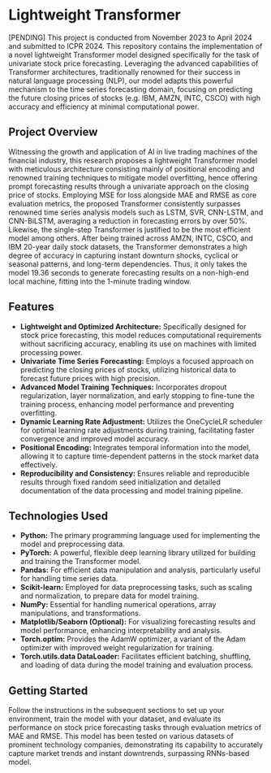 # Lightweight Transformer 

[PENDING] This project is conducted from November 2023 to April 2024 and submitted to ICPR 2024. This repository contains the implementation of a novel lightweight Transformer model designed specifically for the task of univariate stock price forecasting. Leveraging the advanced capabilities of Transformer architectures, traditionally renowned for their success in natural language processing (NLP), our model adapts this powerful mechanism to the time series forecasting domain, focusing on predicting the future closing prices of stocks (e.g. IBM, AMZN, INTC, CSCO) with high accuracy and efficiency at minimal computational power. 

## Project Overview

Witnessing the growth and application of AI in live trading machines of the financial industry, this research proposes a lightweight Transformer model with meticulous architecture consisting mainly of positional encoding and renowned training techniques to mitigate model overfitting, hence offering prompt forecasting results through a univariate approach on the closing price of stocks. Employing MSE for loss alongside MAE and RMSE as core evaluation metrics, the proposed Transformer consistently surpasses renowned time series analysis models such as LSTM, SVR, CNN-LSTM, and CNN-BiLSTM, averaging a reduction in forecasting errors by over 50\%. Likewise, the single-step Transformer is justified to be the most efficient model among others. After being trained across AMZN, INTC, CSCO, and IBM 20-year daily stock datasets, the Transformer demonstrates a high degree of accuracy in capturing instant downturn shocks, cyclical or seasonal patterns, and long-term dependencies. Thus, it only takes the model 19.36 seconds to generate forecasting results on a non-high-end local machine, fitting into the 1-minute trading window.

## Features

- **Lightweight and Optimized Architecture:** Specifically designed for stock price forecasting, this model reduces computational requirements without sacrificing accuracy, enabling its use on machines with limited processing power.
- **Univariate Time Series Forecasting:** Employs a focused approach on predicting the closing prices of stocks, utilizing historical data to forecast future prices with high precision.
- **Advanced Model Training Techniques:** Incorporates dropout regularization, layer normalization, and early stopping to fine-tune the training process, enhancing model performance and preventing overfitting.
- **Dynamic Learning Rate Adjustment:** Utilizes the OneCycleLR scheduler for optimal learning rate adjustments during training, facilitating faster convergence and improved model accuracy.
- **Positional Encoding:** Integrates temporal information into the model, allowing it to capture time-dependent patterns in the stock market data effectively.
- **Reproducibility and Consistency:** Ensures reliable and reproducible results through fixed random seed initialization and detailed documentation of the data processing and model training pipeline.

## Technologies Used

- **Python:** The primary programming language used for implementing the model and preprocessing data.
- **PyTorch:** A powerful, flexible deep learning library utilized for building and training the Transformer model.
- **Pandas:** For efficient data manipulation and analysis, particularly useful for handling time series data.
- **Scikit-learn:** Employed for data preprocessing tasks, such as scaling and normalization, to prepare data for model training.
- **NumPy:** Essential for handling numerical operations, array manipulations, and transformations.
- **Matplotlib/Seaborn (Optional):** For visualizing forecasting results and model performance, enhancing interpretability and analysis.
- **Torch.optim:** Provides the AdamW optimizer, a variant of the Adam optimizer with improved weight regularization for training.
- **Torch.utils.data DataLoader:** Facilitates efficient batching, shuffling, and loading of data during the model training and evaluation process.

## Getting Started

Follow the instructions in the subsequent sections to set up your environment, train the model with your dataset, and evaluate its performance on stock price forecasting tasks through evaluation metrics of MAE and RMSE. This model has been tested on various datasets of prominent technology companies, demonstrating its capability to accurately capture market trends and instant downtrends, surpassing RNNs-based model.

